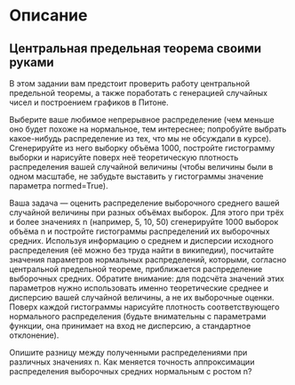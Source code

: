 # Описание

## Центральная предельная теорема своими руками

В этом задании вам предстоит проверить работу центральной предельной теоремы, а также поработать с генерацией случайных чисел и построением графиков в Питоне. 

Выберите ваше любимое непрерывное распределение (чем меньше оно будет похоже на нормальное, тем интереснее; попробуйте выбрать какое-нибудь распределение из тех, что мы не обсуждали в курсе). Сгенерируйте из него выборку объёма 1000, постройте гистограмму выборки и нарисуйте поверх неё теоретическую плотность распределения вашей случайной величины (чтобы величины были в одном масштабе, не забудьте выставить у гистограммы значение параметра normed=True).

Ваша задача — оценить распределение выборочного среднего вашей случайной величины при разных объёмах выборок. Для этого при трёх и более значениях n (например, 5, 10, 50) сгенерируйте 1000 выборок объёма n и постройте гистограммы распределений их выборочных средних. Используя информацию о среднем и дисперсии исходного распределения (её можно без труда найти в википедии), посчитайте значения параметров нормальных распределений, которыми, согласно центральной предельной теореме, приближается распределение выборочных средних. Обратите внимание: для подсчёта значений этих параметров нужно использовать именно теоретические среднее и дисперсию вашей случайной величины, а не их выборочные оценки. Поверх каждой гистограммы нарисуйте плотность соответствующего нормального распределения (будьте внимательны с параметрами функции, она принимает на вход не дисперсию, а стандартное отклонение).

Опишите разницу между полученными распределениями при различных значениях n. Как меняется точность аппроксимации распределения выборочных средних нормальным с ростом n?
